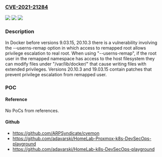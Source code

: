 ### [CVE-2021-21284](https://cve.mitre.org/cgi-bin/cvename.cgi?name=CVE-2021-21284)
![](https://img.shields.io/static/v1?label=Product&message=moby&color=blue)
![](https://img.shields.io/static/v1?label=Version&message=n%2Fa&color=blue)
![](https://img.shields.io/static/v1?label=Vulnerability&message=CWE-22%20Improper%20Limitation%20of%20a%20Pathname%20to%20a%20Restricted%20Directory%20('Path%20Traversal')&color=brighgreen)

### Description

In Docker before versions 9.03.15, 20.10.3 there is a vulnerability involving the --userns-remap option in which access to remapped root allows privilege escalation to real root. When using "--userns-remap", if the root user in the remapped namespace has access to the host filesystem they can modify files under "/var/lib/docker/<remapping>" that cause writing files with extended privileges. Versions 20.10.3 and 19.03.15 contain patches that prevent privilege escalation from remapped user.

### POC

#### Reference
No PoCs from references.

#### Github
- https://github.com/ARPSyndicate/cvemon
- https://github.com/adavarski/HomeLab-Proxmox-k8s-DevSecOps-playground
- https://github.com/adavarski/HomeLab-k8s-DevSecOps-playground

